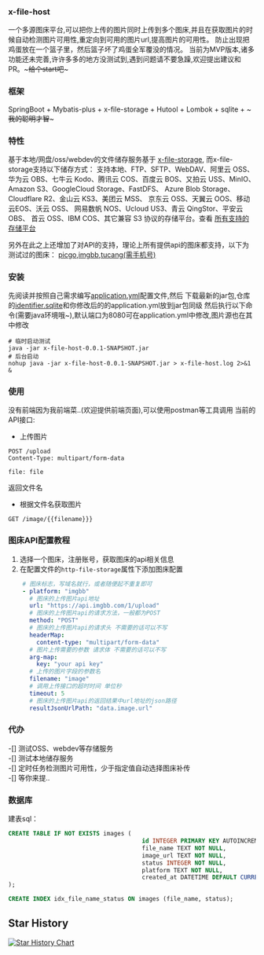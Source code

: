 ### x-file-host
一个多源图床平台,可以把你上传的图片同时上传到多个图床,并且在获取图片的时候自动检测图片可用性,重定向到可用的图片url,提高图片的可用性。
防止出现把鸡蛋放在一个篮子里，然后篮子坏了鸡蛋全军覆没的情况。
当前为MVP版本,诸多功能还未完善,许许多多的地方没测试到,遇到问题请不要急躁,欢迎提出建议和PR。~~~给个start吧~~~
### 框架
SpringBoot + Mybatis-plus + x-file-storage + Hutool + Lombok + sqlite + ~~~我的聪明才智~~~
### 特性
基于本地/网盘/oss/webdev的文件储存服务基于 [x-file-storage](https://x-file-storage.xuyanwu.cn/#/),
而x-file-storage支持以下储存方式：
支持本地、FTP、SFTP、WebDAV、阿里云 OSS、华为云 OBS、七牛云 Kodo、腾讯云 COS、百度云 BOS、又拍云 USS、MinIO、
Amazon S3、GoogleCloud Storage、FastDFS、 Azure Blob Storage、Cloudflare R2、金山云 KS3、美团云 MSS、
京东云 OSS、天翼云 OOS、移动 云EOS、沃云 OSS、 网易数帆 NOS、Ucloud US3、青云 QingStor、平安云 OBS、
首云 OSS、IBM COS、其它兼容 S3 协议的存储平台。查看 [所有支持的存储平台](https://x-file-storage.xuyanwu.cn/#/%E5%AD%98%E5%82%A8%E5%B9%B3%E5%8F%B0)

另外在此之上还增加了对API的支持，理论上所有提供api的图床都支持，以下为测试过的图床：
[picgo](http://www.picgo.net/),[imgbb](https://imgbb.com/login),[tucang(需手机号)](http://tucang.cc)
### 安装
先阅读并按照自己需求编写[application.yml](src%2Fmain%2Fresources%2Fapplication.yml)配置文件,然后
下载最新的jar包,仓库的[identifier.sqlite](identifier.sqlite)和你修改后的的application.yml放到jar包同级
然后执行以下命令(需要java环境哦~),默认端口为8080可在application.yml中修改,图片源也在其中修改

```shell
# 临时启动测试
java -jar x-file-host-0.0.1-SNAPSHOT.jar
# 后台启动
nohup java -jar x-file-host-0.0.1-SNAPSHOT.jar > x-file-host.log 2>&1 &
```
### 使用
没有前端因为我前端菜..(欢迎提供前端页面),可以使用postman等工具调用
当前的API接口:
- 上传图片
```http request
POST /upload
Content-Type: multipart/form-data

file: file
```
返回文件名
- 根据文件名获取图片
```http request
GET /image/{{filename}}}
```
### 图床API配置教程
1. 选择一个图床，注册账号，获取图床的api相关信息
2. 在配置文件的`http-file-storage`属性下添加图床配置
```yml
    # 图床标志，写域名就行，或者随便起不重复即可
    - platform: "imgbb"
      # 图床的上传图片api地址
      url: "https://api.imgbb.com/1/upload"
      # 图床的上传图片api的请求方法，一般都为POST
      method: "POST"
      # 图床的上传图片api的请求头 不需要的话可以不写
      headerMap:
        content-type: "multipart/form-data"
      # 图片上传需要的参数 请求体 不需要的话可以不写
      arg-map:
        key: "your api key"
      # 上传的图片字段的参数名
      filename: "image"
      # 调用上传接口的超时时间 单位秒
      timeout: 5
      # 图床的上传图片api的返回结果中url地址的json路径
      resultJsonUrlPath: "data.image.url"
```

### 代办
-[] 测试OSS、webdev等存储服务   
-[] 测试本地储存服务   
-[] 定时任务检测图片可用性，少于指定值自动选择图床补传  
-[] 等你来提..
### 数据库
建表sql：
```sql
CREATE TABLE IF NOT EXISTS images (
                                      id INTEGER PRIMARY KEY AUTOINCREMENT,
                                      file_name TEXT NOT NULL,
                                      image_url TEXT NOT NULL,
                                      status INTEGER NOT NULL,
                                      platform TEXT NOT NULL,
                                      created_at DATETIME DEFAULT CURRENT_TIMESTAMP
);

CREATE INDEX idx_file_name_status ON images (file_name, status);
```

## Star History

[![Star History Chart](https://api.star-history.com/svg?repos=RuiZhang-cn/x-file-host&type=Date)](https://star-history.com/#RuiZhang-cn/x-file-host&Date)
